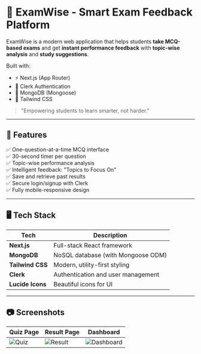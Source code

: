 # 📘 ExamWise - Smart Exam Feedback Platform

ExamWise is a modern web application that helps students **take MCQ-based exams** and get **instant performance feedback** with **topic-wise analysis** and **study suggestions**.

Built with:
- ⚡️ Next.js (App Router)
- 🔐 Clerk Authentication
- 🧠 MongoDB (Mongoose)
- 🎨 Tailwind CSS

> "Empowering students to learn smarter, not harder."

---

## 🚀 Features

✅ One-question-at-a-time MCQ interface  
✅ 30-second timer per question  
✅ Topic-wise performance analysis  
✅ Intelligent feedback: "Topics to Focus On"  
✅ Save and retrieve past results  
✅ Secure login/signup with Clerk  
✅ Fully mobile-responsive design

---

## 🖥️ Tech Stack

| Tech           | Description                         |
|----------------|-------------------------------------|
| **Next.js**    | Full-stack React framework          |
| **MongoDB**    | NoSQL database (with Mongoose ODM)  |
| **Tailwind CSS** | Modern, utility-first styling     |
| **Clerk**      | Authentication and user management  |
| **Lucide Icons** | Beautiful icons for UI            |

---

## 📷 Screenshots

| Quiz Page                        | Result Page                        | Dashboard                        |
|----------------------------------|------------------------------------|----------------------------------|
| ![Quiz](./public/screens/quiz.png) | ![Result](./public/screens/result.png) | ![Dashboard](./public/screens/dashboard.png) |


